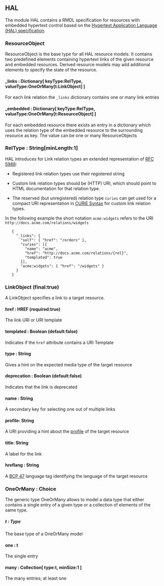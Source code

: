 HAL
-----

The module HAL contains a RMDL specification for resources with embedded hypertext control based on the [Hypertext Application Language (HAL) specification](http://tools.ietf.org/html/draft-kelly-json-hal-06#section-4.1.1).


### ResourceObject

ResourceObject is the base type for all HAL resource models. It contains two predefined elements containing hypertext links of the given resource and embedded resources. Derived resource models may add additional elements to specify the state of the resource.

#### _links : Dictionary[ keyType:RelType, valueType:OneOrMany[t:LinkObject] ]
For each link relation the `_links` dictionary contains one or many link entries
#### _embedded : Dictionary[ keyType:RelType, valueType:OneOrMany[t:ResourceObject] ]
For each embedded resource there exists an entry in a dictionary which uses the relation type of the embedded resource to the surrounding resource as key. The value can be one or many ResourceObjects

### RelType : String[minLength:1]

HAL introduces for Link relation types an extended representation of [RFC 5988](http://tools.ietf.org/html/rfc5988):

* Registered link relation types use their registered string 

* Custom link relation types should be (HTTP) URI, which should point to HTML documentation for that relation type. 

* The reserved (but unregistered) relation type `curies` can get used for a compact URI representation in [CURIE Syntax](http://www.w3.org/TR/2010/NOTE-curie-20101216/) for custom link relation types. 

In the following example the short notation `acme:widgets` refers to the URI `http://docs.acme.com/relations/widgets`

	   {
	     "_links": {
	       "self": { "href": "/orders" },
	       "curies": [{
	         "name": "acme",
	         "href": "http://docs.acme.com/relations/{rel}",
	         "templated": true
	       }],
	       "acme:widgets": { "href": "/widgets" }
	     }
	   }


### LinkObject (final:true)
A LinkObject specifies a link to a target resource. 

#### href : HREF (required:true)
The link URI or URI template
#### templated : Boolean (default:false)
Indicates if the `href` attribute contains a URI Template
#### type : String
Gives a hint on the expected media type of the target resource
#### deprecation : Boolean (default:false)
Indicates that the link is deprecated
#### name : String
A secondary key for selecting one out of multiple links
#### profile: String
A URI providing a hint about the [profile](http://tools.ietf.org/html/draft-wilde-profile-link-04) of the target resource
#### title: String
A label for the link
#### hreflang : String
A [BCP 47](http://tools.ietf.org/html/bcp47) language tag identifying the language of the target resource

### OneOrMany : Choice

The generic type OneOrMany allows to model a data type that either contains a single entry of a given type or a collection of elements of the same type.

##### t : Type
The base type of a OneOrMany model

#### one : t
The single entry
#### many : Collection[ type:t, minSize:1 ]
The many entries; at least one
 